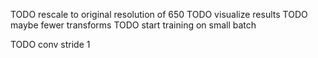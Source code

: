 TODO rescale to original resolution of 650
TODO visualize results
TODO maybe fewer transforms
TODO start training on small batch

TODO conv stride 1

